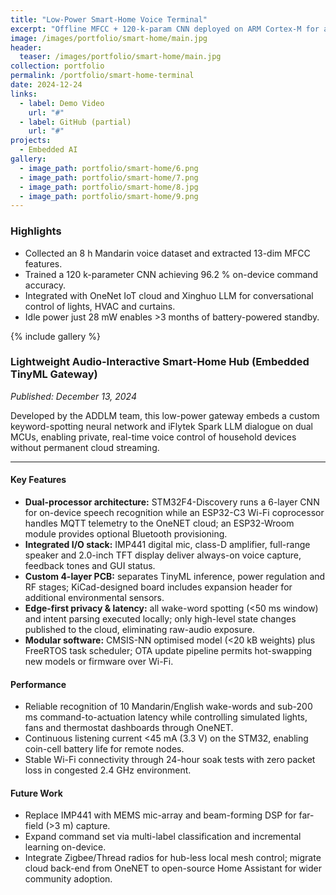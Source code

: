 ```yaml
---
title: "Low-Power Smart-Home Voice Terminal"
excerpt: "Offline MFCC + 120-k-param CNN deployed on ARM Cortex-M for always-on voice control."
image: /images/portfolio/smart-home/main.jpg
header:
  teaser: /images/portfolio/smart-home/main.jpg
collection: portfolio
permalink: /portfolio/smart-home-terminal
date: 2024-12-24
links:
  - label: Demo Video
    url: "#"
  - label: GitHub (partial)
    url: "#"
projects:
  - Embedded AI
gallery:
  - image_path: portfolio/smart-home/6.png
  - image_path: portfolio/smart-home/7.png
  - image_path: portfolio/smart-home/8.jpg
  - image_path: portfolio/smart-home/9.png
---
```


### Highlights

* Collected an 8 h Mandarin voice dataset and extracted 13-dim MFCC features.  
* Trained a 120 k-parameter CNN achieving 96.2 % on-device command accuracy.  
* Integrated with OneNet IoT cloud and Xinghuo LLM for conversational control of lights, HVAC and curtains.  
* Idle power just 28 mW enables >3 months of battery-powered standby.

{% include gallery %}

### Lightweight Audio-Interactive Smart-Home Hub (Embedded TinyML Gateway)
*Published: December 13, 2024*

Developed by the ADDLM team, this low-power gateway embeds a custom keyword-spotting neural network and iFlytek Spark LLM dialogue on dual MCUs, enabling private, real-time voice control of household devices without permanent cloud streaming.

---

#### Key Features

* **Dual-processor architecture:** STM32F4-Discovery runs a 6-layer CNN for on-device speech recognition while an ESP32-C3 Wi-Fi coprocessor handles MQTT telemetry to the OneNET cloud; an ESP32-Wroom module provides optional Bluetooth provisioning.
* **Integrated I/O stack:** IMP441 digital mic, class-D amplifier, full-range speaker and 2.0-inch TFT display deliver always-on voice capture, feedback tones and GUI status.
* **Custom 4-layer PCB:** separates TinyML inference, power regulation and RF stages; KiCad-designed board includes expansion header for additional environmental sensors.
* **Edge-first privacy & latency:** all wake-word spotting (<50 ms window) and intent parsing executed locally; only high-level state changes published to the cloud, eliminating raw-audio exposure.
* **Modular software:** CMSIS-NN optimised model (<20 kB weights) plus FreeRTOS task scheduler; OTA update pipeline permits hot-swapping new models or firmware over Wi-Fi.

#### Performance

* Reliable recognition of 10 Mandarin/English wake-words and sub-200 ms command-to-actuation latency while controlling simulated lights, fans and thermostat dashboards through OneNET.
* Continuous listening current <45 mA (3.3 V) on the STM32, enabling coin-cell battery life for remote nodes.
* Stable Wi-Fi connectivity through 24-hour soak tests with zero packet loss in congested 2.4 GHz environment.

#### Future Work

* Replace IMP441 with MEMS mic-array and beam-forming DSP for far-field (>3 m) capture.
* Expand command set via multi-label classification and incremental learning on-device.
* Integrate Zigbee/Thread radios for hub-less local mesh control; migrate cloud back-end from OneNET to open-source Home Assistant for wider community adoption. 